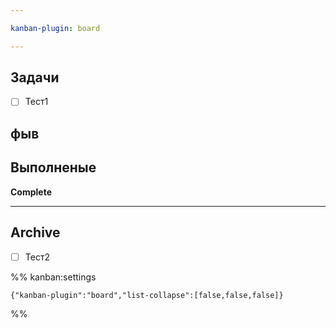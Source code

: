 ```yaml
---

kanban-plugin: board

---
```


## Задачи

- [ ] Тест1


## фыв



## Выполненые

**Complete**


***

## Archive

- [ ] Тест2

%% kanban:settings
```
{"kanban-plugin":"board","list-collapse":[false,false,false]}
```
%%